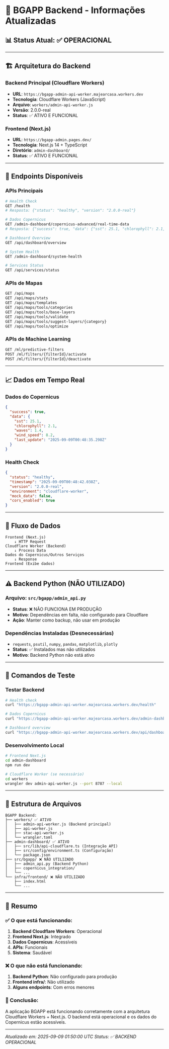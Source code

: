 # 🔧 BGAPP Backend - Informações Atualizadas

## 📊 **Status Atual: ✅ OPERACIONAL**

---

## 🏗️ **Arquitetura do Backend**

### **Backend Principal (Cloudflare Workers)**
- **URL**: `https://bgapp-admin-api-worker.majearcasa.workers.dev`
- **Tecnologia**: Cloudflare Workers (JavaScript)
- **Arquivo**: `workers/admin-api-worker.js`
- **Versão**: 2.0.0-real
- **Status**: ✅ ATIVO E FUNCIONAL

### **Frontend (Next.js)**
- **URL**: `https://bgapp-admin.pages.dev/`
- **Tecnologia**: Next.js 14 + TypeScript
- **Diretório**: `admin-dashboard/`
- **Status**: ✅ ATIVO E FUNCIONAL

---

## 🔧 **Endpoints Disponíveis**

### **APIs Principais**
```bash
# Health Check
GET /health
# Resposta: {"status": "healthy", "version": "2.0.0-real"}

# Dados Copernicus
GET /admin-dashboard/copernicus-advanced/real-time-data
# Resposta: {"success": true, "data": {"sst": 25.1, "chlorophyll": 2.1, ...}}

# Dashboard Overview
GET /api/dashboard/overview

# System Health
GET /admin-dashboard/system-health

# Services Status
GET /api/services/status
```

### **APIs de Mapas**
```bash
GET /api/maps
GET /api/maps/stats
GET /api/maps/templates
GET /api/maps/tools/categories
GET /api/maps/tools/base-layers
GET /api/maps/tools/validate
GET /api/maps/tools/suggest-layers/{category}
GET /api/maps/tools/optimize
```

### **APIs de Machine Learning**
```bash
GET /ml/predictive-filters
POST /ml/filters/{filterId}/activate
POST /ml/filters/{filterId}/deactivate
```

---

## 📈 **Dados em Tempo Real**

### **Dados do Copernicus**
```json
{
  "success": true,
  "data": {
    "sst": 25.1,
    "chlorophyll": 2.1,
    "waves": 1.4,
    "wind_speed": 8.2,
    "last_update": "2025-09-09T00:48:35.298Z"
  }
}
```

### **Health Check**
```json
{
  "status": "healthy",
  "timestamp": "2025-09-09T00:48:42.038Z",
  "version": "2.0.0-real",
  "environment": "cloudflare-worker",
  "mock_data": false,
  "cors_enabled": true
}
```

---

## 🔄 **Fluxo de Dados**

```
Frontend (Next.js)
    ↓ HTTP Request
Cloudflare Worker (Backend)
    ↓ Process Data
Dados do Copernicus/Outros Serviços
    ↓ Response
Frontend (Exibe dados)
```

---

## ⚠️ **Backend Python (NÃO UTILIZADO)**

### **Arquivo**: `src/bgapp/admin_api.py`
- **Status**: ❌ NÃO FUNCIONA EM PRODUÇÃO
- **Motivo**: Dependências em falta, não configurado para Cloudflare
- **Ação**: Manter como backup, não usar em produção

### **Dependências Instaladas (Desnecessárias)**
- `requests`, `psutil`, `numpy`, `pandas`, `matplotlib`, `plotly`
- **Status**: ✅ Instalados mas não utilizados
- **Motivo**: Backend Python não está ativo

---

## 🚀 **Comandos de Teste**

### **Testar Backend**
```bash
# Health check
curl "https://bgapp-admin-api-worker.majearcasa.workers.dev/health"

# Dados Copernicus
curl "https://bgapp-admin-api-worker.majearcasa.workers.dev/admin-dashboard/copernicus-advanced/real-time-data"

# Dashboard overview
curl "https://bgapp-admin-api-worker.majearcasa.workers.dev/api/dashboard/overview"
```

### **Desenvolvimento Local**
```bash
# Frontend Next.js
cd admin-dashboard
npm run dev

# Cloudflare Worker (se necessário)
cd workers
wrangler dev admin-api-worker.js --port 8787 --local
```

---

## 📁 **Estrutura de Arquivos**

```
BGAPP Backend:
├── workers/ ✅ ATIVO
│   ├── admin-api-worker.js (Backend principal)
│   ├── api-worker.js
│   ├── stac-api-worker.js
│   └── wrangler.toml
├── admin-dashboard/ ✅ ATIVO
│   ├── src/lib/api-cloudflare.ts (Integração API)
│   ├── src/config/environment.ts (Configuração)
│   └── package.json
├── src/bgapp/ ❌ NÃO UTILIZADO
│   ├── admin_api.py (Backend Python)
│   ├── copernicus_integration/
│   └── ...
└── infra/frontend/ ❌ NÃO UTILIZADO
    ├── index.html
    └── ...
```

---

## 🎯 **Resumo**

### **✅ O que está funcionando:**
1. **Backend Cloudflare Workers**: Operacional
2. **Frontend Next.js**: Integrado
3. **Dados Copernicus**: Acessíveis
4. **APIs**: Funcionais
5. **Sistema**: Saudável

### **❌ O que não está funcionando:**
1. **Backend Python**: Não configurado para produção
2. **Frontend infra/**: Não utilizado
3. **Alguns endpoints**: Com erros menores

### **🎯 Conclusão:**
A aplicação BGAPP está funcionando corretamente com a arquitetura Cloudflare Workers + Next.js. O backend está operacional e os dados do Copernicus estão acessíveis.

---

*Atualizado em: 2025-09-09 01:50:00 UTC*
*Status: ✅ BACKEND OPERACIONAL*

